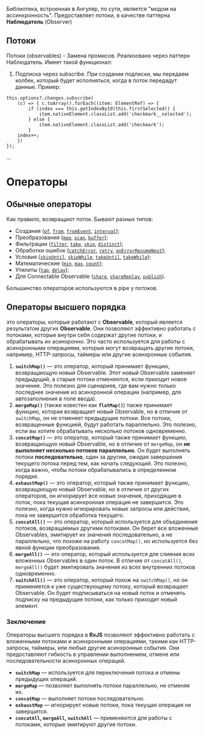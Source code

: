 Библиотека, встроенная в Ангуляр, по сути, является "модом на ассинхронность". Предоставляет потоки, в качестве паттерна **Наблюдатель** (Observer)

## Потоки

Потоки (observables) - Замена промисов. Реализовано через паттерн Наблюдатель. Имеет такой функционал:
1. Подписка через subscribe. При создании подписки, мы передаем колбек, который будет исполняться, когда в поток передадут данные. Пример:
```
this.options?.changes.subscribe(
	(c) => { c.toArray().forEach((item: ElementRef) => {
		if (index === this.getIndexById(this.firstSelected)) {
			item.nativeElement.classList.add('checkmark__selected');
		} else {
			item.nativeElement.classList.add('checkmark');
		}
	index++;
	})
});
```

...

# Операторы

## Обычные операторы

Как правило, возвращают поток. Бывают разных типов:
- Создания ([`of`](https://rxjs.dev/api/index/function/of), [`from`](https://rxjs.dev/api/index/function/from), [`fromEvent`](https://rxjs.dev/api/index/function/fromEvent), [`interval`](https://rxjs.dev/api/index/function/interval));
- Преобразования ([`map`](https://rxjs.dev/api/operators/map), [`scan`](https://rxjs.dev/api/operators/scan), [`buffer`](https://rxjs.dev/api/operators/buffer));
- Фильтрации ([`filter`](https://rxjs.dev/api/operators/filter), [`take`](https://rxjs.dev/api/operators/take), [`skip`](https://rxjs.dev/api/operators/skip), [`distinct`](https://rxjs.dev/api/operators/distinct));
- Обработки ошибок ([`catchError`](https://rxjs.dev/api/operators/catchError), [`retry`](https://rxjs.dev/api/operators/retry), [`onErrorResumeNext`](https://rxjs.dev/api/index/function/onErrorResumeNext));
- Условия ([`skipUntil`](https://rxjs.dev/api/operators/skipUntil), [`skipWhile`](https://rxjs.dev/api/operators/skipWhile), [`takeUntil`](https://rxjs.dev/api/operators/takeUntil), [`takeWhile`](https://rxjs.dev/api/operators/takeWhile));
- Математические ([`min`](https://rxjs.dev/api/operators/min), [`max`](https://rxjs.dev/api/operators/max), [`count`](https://rxjs.dev/api/operators/count));
- Утилиты ([`tap`](https://rxjs.dev/api/operators/tap), [`delay`](https://rxjs.dev/api/operators/delay));
- Для Connectable Observable ([`share`](https://rxjs.dev/api/operators/share), [`shareReplay`](https://rxjs.dev/api/operators/shareReplay), [`publish`](https://rxjs.dev/api/operators/publish)).

Большинство операторов используются в pipe у потоков.

## Операторы высшего порядка

это операторы, которые работают с **Observable**, который является результатом других **Observable**. Они позволяют эффективно работать с потоками, которые внутри себя содержат другие потоки, и обрабатывать их асинхронно. Это часто используется для работы с асинхронными операциями, которые могут возвращать другие потоки, например, HTTP-запросы, таймеры или другие асинхронные события.

1. **`switchMap()`** — это оператор, который принимает функцию, возвращающую новый Observable. Этот новый Observable заменяет предыдущий, а старые потоки отменяются, если приходит новое значение. Это полезно для сценариев, где вам нужно только последнее значение из асинхронной операции (например, для автозаполнения в поле ввода).
2. **`mergeMap()`** (также известен как **`flatMap()`**) также принимает функцию, которая возвращает новый Observable, но в отличие от `switchMap`, он не отменяет предыдущие потоки. Все потоки, возвращенные функцией, будут работать параллельно. Это полезно, если вы хотите обрабатывать несколько потоков одновременно.
3. **`concatMap()`** — это оператор, который также принимает функцию, возвращающую новый Observable, но в отличие от `mergeMap`, он **не выполняет несколько потоков параллельно**. Он будет выполнять потоки **последовательно**, один за другим, ожидая завершения текущего потока перед тем, как начать следующий. Это полезно, когда важно, чтобы потоки обрабатывались в определенном порядке.
4. **`exhaustMap()`** — это оператор, который также принимает функцию, возвращающую новый Observable, но в отличие от других операторов, он игнорирует все новые значения, приходящие в поток, пока текущая асинхронная операция не завершится. Это полезно, когда нужно игнорировать новые запросы или действия, пока не завершится обработка текущего.
5. **`concatAll()`** — это оператор, который используется для объединения потоков, возвращаемых другими потоками. Он берет все вложенные Observables, эмитирует их значения последовательно, а не параллельно, что похоже на работу `concatMap()`, но используется без явной функции преобразования.
6. **`mergeAll()`** — это оператор, который используется для слияния всех вложенных Observables в один поток. В отличие от `concatAll()`, `mergeAll()` будет эмитировать значения из всех внутренних потоков одновременно.
7. **`switchAll()`** — это оператор, который похож на `switchMap()`, но он применяется к уже существующему потоку, который возвращает Observable. Он будет подписываться на новый поток и отменять подписку на предыдущие потоки, как только приходит новый элемент.
### Заключение

Операторы высшего порядка в **RxJS** позволяют эффективно работать с вложенными потоками и асинхронными операциями, такими как HTTP-запросы, таймеры, или любые другие асинхронные события. Они предоставляют гибкость в управлении выполнением, отмене или последовательности асинхронных операций.

- **`switchMap`** — используется для переключения потока и отмены предыдущих операций.
- **`mergeMap`** — позволяет выполнять потоки параллельно, не отменяя их.
- **`concatMap`** — выполняет потоки последовательно.
- **`exhaustMap`** — игнорирует новые потоки, пока текущая операция не завершится.
- **`concatAll`, `mergeAll`, `switchAll`** — применяются для работы с потоками, которые эмитируют другие потоки.